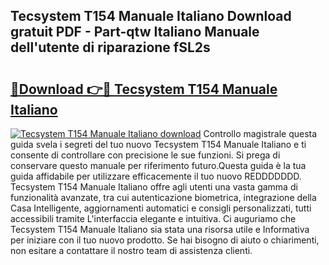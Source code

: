 ## Tecsystem T154 Manuale Italiano Download gratuit PDF - Part-qtw Italiano Manuale dell'utente di riparazione fSL2s

# <h2><a href="http://dfbx06h.blite.top/?on=Tecsystem+T154+Manuale+Italiano">🔗Download 👉🔴 Tecsystem T154 Manuale Italiano</a></h2>

[![Tecsystem T154 Manuale Italiano download](https://i.imgur.com/lujVjoI.png)](http://dfbx06h.blite.top/?on=Tecsystem+T154+Manuale+Italiano)
Controllo magistrale questa guida svela i segreti del tuo nuovo Tecsystem T154 Manuale Italiano e ti consente di controllare con precisione le sue funzioni. Si prega di conservare questo manuale per riferimento futuro.Questa guida è la tua guida affidabile per utilizzare efficacemente il tuo nuovo REDDDDDDD. Tecsystem T154 Manuale Italiano offre agli utenti una vasta gamma di funzionalità avanzate, tra cui autenticazione biometrica, integrazione della Casa Intelligente, aggiornamenti automatici e consigli personalizzati, tutti accessibili tramite L'interfaccia elegante e intuitiva. Ci auguriamo che Tecsystem T154 Manuale Italiano sia stata una risorsa utile e Informativa per iniziare con il tuo nuovo prodotto. Se hai bisogno di aiuto o chiarimenti, non esitare a contattare il nostro team di assistenza clienti.
